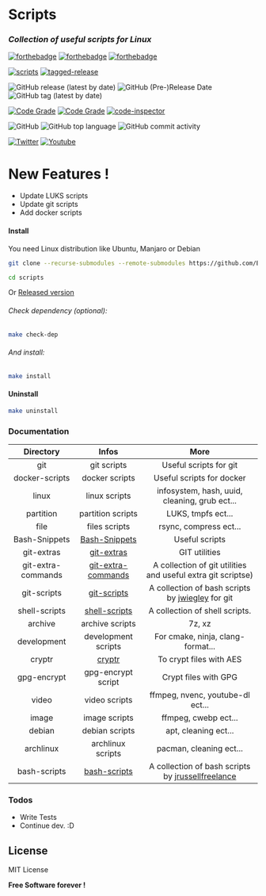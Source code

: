 # Scripts

### _Collection of useful scripts for Linux_
 [![forthebadge](https://forthebadge.com/images/badges/built-with-love.svg)](https://forthebadge.com) [![forthebadge](https://forthebadge.com/images/badges/powered-by-jeffs-keyboard.svg)](https://forthebadge.com) [![forthebadge](https://forthebadge.com/images/badges/contains-cat-gifs.svg)](https://forthebadge.com)

[![scripts](https://github.com/Bensuperpc/scripts/actions/workflows/main.yml/badge.svg)](https://github.com/Bensuperpc/scripts/actions/workflows/main.yml) [![tagged-release](https://github.com/bensuperpc/scripts/actions/workflows/release.yml/badge.svg)](https://github.com/bensuperpc/scripts/actions/workflows/release.yml)

![GitHub release (latest by date)](https://img.shields.io/github/v/release/bensuperpc/scripts) ![GitHub (Pre-)Release Date](https://img.shields.io/github/release-date-pre/bensuperpc/scripts) ![GitHub tag (latest by date)](https://img.shields.io/github/v/tag/bensuperpc/scripts)

[![Code Grade](https://www.code-inspector.com/project/25674/status/svg)](https://frontend.code-inspector.com/public/project/25674/github-action/dashboard) [![Code Grade](https://www.code-inspector.com/project/25674/score/svg)](https://frontend.code-inspector.com/public/project/25674/github-action/dashboard) [![code-inspector](https://github.com/bensuperpc/scripts/actions/workflows/code-inspector.yml/badge.svg?branch=main)](https://github.com/bensuperpc/scripts/actions/workflows/code-inspector.yml)

![GitHub](https://img.shields.io/github/license/bensuperpc/scripts) ![GitHub top language](https://img.shields.io/github/languages/top/bensuperpc/scripts) ![GitHub commit activity](https://img.shields.io/github/commit-activity/m/bensuperpc/scripts)

[![Twitter](https://img.shields.io/twitter/follow/Bensuperpc?style=social)](https://img.shields.io/twitter/follow/Bensuperpc?style=social) [![Youtube](https://img.shields.io/youtube/channel/subscribers/UCJsQFFL7QW4LSX9eskq-9Yg?style=social)](https://img.shields.io/youtube/channel/subscribers/UCJsQFFL7QW4LSX9eskq-9Yg?style=social) 


# New Features !

  - Update LUKS scripts
  - Update git scripts
  - Add docker scripts

#### Install
You need Linux distribution like Ubuntu, Manjaro or Debian

```sh
git clone --recurse-submodules --remote-submodules https://github.com/Bensuperpc/scripts.git
```
```sh
cd scripts
```
Or [Released version](https://github.com/bensuperpc/scripts/releases)

###### Check dependency (optional):

```sh
make check-dep
```

###### And install:

```sh
make install
```

#### Uninstall
```sh
make uninstall
```
### Documentation

| Directory     | Infos         | More  |
|:-------------:|:-------------:|:-----:|
| git           | git scripts   | Useful scripts for git |
| docker-scripts | docker scripts | Useful scripts for docker  |
| linux | linux scripts | infosystem, hash, uuid, cleaning, grub ect... |
| partition | partition scripts | LUKS, tmpfs ect... |
| file | files scripts | rsync, compress ect... |
| Bash-Snippets | [Bash-Snippets](https://github.com/alexanderepstein/Bash-Snippets) | Useful scripts |
| git-extras | [git-extras](https://github.com/tj/git-extras) | GIT utilities |
| git-extra-commands | [git-extra-commands](https://github.com/unixorn/git-extra-commands) | A collection of git utilities and useful extra git scriptse) |
| git-scripts | [git-scripts](https://github.com/jwiegley/git-scripts) | A collection of bash scripts by [jwiegley](https://github.com/jwiegley) for git |
| shell-scripts | [shell-scripts](https://github.com/Josef-Friedrich/shell-scripts) | A collection of shell scripts. |
| archive | archive scripts | 7z, xz |
| development | development scripts | For cmake, ninja, clang-format... |
| cryptr | [cryptr](https://github.com/nodesocket/cryptr) | To crypt files with AES |
| gpg-encrypt | gpg-encrypt script | Crypt files with GPG |
| video | video scripts | ffmpeg, nvenc, youtube-dl ect... |
| image | image scripts | ffmpeg, cwebp ect... |
| debian | debian scripts | apt, cleaning ect... |
| archlinux | archlinux scripts | pacman, cleaning ect... |
| bash-scripts | [bash-scripts](https://github.com/jrussellfreelance/bash-scripts) | A collection of bash scripts by [jrussellfreelance](https://github.com/jrussellfreelance) |

### Todos

 - Write Tests
 - Continue dev. :D

License
----

MIT License


**Free Software forever !**
   
 
